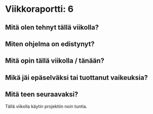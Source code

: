 Viikkoraportti: 6
====

## Mitä olen tehnyt tällä viikolla?

## Miten ohjelma on edistynyt?


## Mitä opin tällä viikolla / tänään?


## Mikä jäi epäselväksi tai tuottanut vaikeuksia?

## Mitä teen seuraavaksi?



Tällä viikolla käytin projektiin noin  tuntia.
